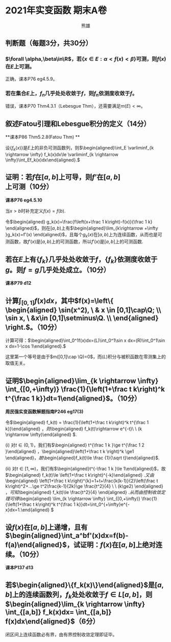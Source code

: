 # 2021年实变函数 期末A卷

<div align = "center">熊雄</div>

## 判断题（每题3分，共30分）

### $\forall \alpha,\beta\in\R$，若$\{x\in E:\alpha<f(x)<\beta\}$可测，则$f(x)$在$E$上可测。

正确，课本P76 eg4.5.9。

### 若在集合$E$上，$f_n$几乎处处收敛于$f$，则$f_n$依测度收敛于$f$。

错误，课本P70 Thm4.3.1（Lebesgue Thm），还需要满足$m(E)<\infty$。



## 叙述Fatou引理和Lebesgue积分的定义（14分）

**课本P86 Thm5.2.8(Fatou Thm)  **

设$\{f_k(x)\}$是$E$上的非负可测函数列，则$\begin{aligned}\int_E \varliminf_{k \rightarrow \infty} f_k(x)dx\le \varliminf_{k \rightarrow \infty}\int_Ef_k(x)dx\end{aligned}.$


## 证明：若$f$在$[a,b]$上可导，则$f’$在$[a,b]$上可测（10分）

**课本P76 eg4.5.10**

当$x>b$时补充定义$f(x)=f(b)$.

 令$\begin{aligned} g_k(x)=\frac{f\left(x+\frac 1 k\right)-f(x)}{\frac 1 k} \end{aligned}$，则在$[a,b)$上有$\begin{aligned}\lim_{k\rightarrow +\infty }g_k(x)=f'(x) \end{aligned}$，且每个$g_k(x)$在$[a,b)$上为连续函数，从而也是可测函数，故$f'(x)$是$[a,b)$上的可测函数，所以$f'(x)$是$[a,b]$上的可测函数.



## 若在$E$上有$\{f_k\}$几乎处处收敛于$f$，$\{f_k\}$依测度收敛于$g$。则$f=g$几乎处处成立。（10分）

**课本P79 d12**



## 计算$\int_{[0,1]}f(x)dx$，其中$f(x)=\left\{ \begin{aligned} \sin(x^2), \ & x \in [0,1]\cap\Q; \\ \sin x, \ &x\in [0,1]\setminus\Q.  \\  \end{aligned} \right.$。（10分）

计算可得：$\begin{aligned}\int_0^1f(x)dx=(L)\int_0^1\sin x dx=(R)\int_0^1\sin x dx=1-\cos 1\end{aligned}.$

这里第一个等号是由于$m([0,1]\cap \Q)=0$，而$(L)$积分与被积函数在零测集上的取值无关。



## 证明$\begin{aligned}\lim_{k \rightarrow \infty}  \int_{[0,+\infty)} \frac{1}{\left(1+\frac t k\right)^k t^{\frac 1 k}}dt=1\end{aligned}$。（10分）

**周民强实变函数解题指南P246 eg17(3)**

令$\begin{aligned} f_k(t) = \frac{1}{\left(1+\frac t k\right)^k t^{\frac 1 k}}\end{aligned} $，则$\begin{aligned}  f_k(t)\rightarrow e^{-t}\ \ (k \rightarrow \infty)\end{aligned} $.

(i) 对$t\in(0,1)$，我们有$\begin{aligned} t^{\frac 1 k }\ge t^{\frac 1 2 }\end{aligned} $，$\begin{aligned}\left(1+\frac t k \right)^k \ge1 \end{aligned}$，故$\begin{aligned}f_k(t)\le \frac {1}{\sqrt t}\end{aligned}$.

(ii) 对$t\in[1,\infty)$，我们有$\begin{aligned}t^{-\frac 1 k }\le 1\end{aligned}$，故$\begin{aligned} f_k(t)\le \left(1+\frac t k\right)^{-k}\end{aligned} $. 又由$\begin{aligned} \left(1+\frac t k\right)^{k}=1+t+\frac{k(k-1)}{2}\left(\frac t k\right)^2+...\ge t^2\frac{k-1}{2k}\ge \frac{t^2}{4} \ \ (k\ge2) \end{aligned} $，可知$\begin{aligned} f_k(t)\le \frac{t^2}{4} \end{aligned} $. 从而由控制收敛定理可得$\begin{aligned} \lim_{k \rightarrow \infty}  \int_{[0,+\infty)} \frac{1}{\left(1+\frac t k\right)^k t^{\frac 1 k}}dt=\int_0^{+\infty}e^{-x}dx=1.\end{aligned} $



## 设$f(x)$在$[a,b]$上递增，且有$\begin{aligned}\int_a^bf'(x)dx=f(b)-f(a)\end{aligned}$，试证明：$f(x)$在$[a,b]$上绝对连续。（10分）

**课本P137 d13**



## 若$\begin{aligned}\{f_k(x)\}\end{aligned}$是$[a,b]$上的连续函数列，$f_k$处处收敛于$f\in L[a,b]$，则 $\begin{aligned}\lim_{k \rightarrow \infty}  \int_{[a,b]} f_k(x)dx= \int_{[a,b]}  f(x)dx\end{aligned}$（6分）

闭区间上连续函数必有界，由有界控制收敛定理即证毕。



